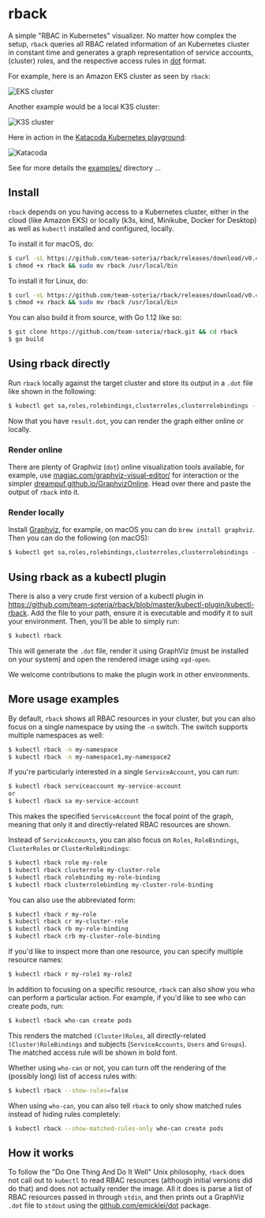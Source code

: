 # rback

A simple "RBAC in Kubernetes" visualizer. No matter how complex the setup, `rback` queries all RBAC related information of an Kubernetes cluster in constant time and generates a graph representation of service accounts, (cluster) roles, and the respective access rules in [dot](https://www.graphviz.org/doc/info/lang.html) format.

For example, here is an Amazon EKS cluster as seen by `rback`:

![EKS cluster](examples/eks.dot.png)

Another example would be a local K3S cluster:

![K3S cluster](examples/k3s.dot.png)

Here in action in the [Katacoda Kubernetes playground](https://www.katacoda.com/courses/kubernetes/playground):

![Katacoda](examples/katacoda.dot.png)

See for more details the [examples/](examples/) directory …

## Install

`rback` depends on you having access to a Kubernetes cluster, either in the cloud (like Amazon EKS)
or locally (k3s, kind, Minikube, Docker for Desktop) as well as  `kubectl` installed and configured, locally.


To install it for macOS, do:

```sh
$ curl -sL https://github.com/team-soteria/rback/releases/download/v0.4.0/macos_rback -o rback
$ chmod +x rback && sudo mv rback /usr/local/bin
```

To install it for Linux, do:

```sh
$ curl -sL https://github.com/team-soteria/rback/releases/download/v0.4.0/linux_rback -o rback
$ chmod +x rback && sudo mv rback /usr/local/bin
```


You can also build it from source, with Go 1.12 like so:

```sh
$ git clone https://github.com/team-soteria/rback.git && cd rback
$ go build
```

## Using rback directly

Run `rback` locally against the target cluster and store its output in a `.dot` file like shown in the following:

```sh
$ kubectl get sa,roles,rolebindings,clusterroles,clusterrolebindings --all-namespaces -o json | rback > result.dot
```

Now that you have `result.dot`, you can render the graph either online or locally.

### Render online

There are plenty of Graphviz (`dot`) online visualization tools available, for example, use [magjac.com/graphviz-visual-editor/](http://magjac.com/graphviz-visual-editor/) for interaction or the simpler [dreampuf.github.io/GraphvizOnline](https://dreampuf.github.io/GraphvizOnline/). Head over there and paste the output of `rback` into it.

### Render locally

Install [Graphviz](https://www.graphviz.org/), for example, on macOS you can do `brew install graphviz`. Then you can do the following (on macOS):

```sh
$ kubectl get sa,roles,rolebindings,clusterroles,clusterrolebindings --all-namespaces -o json | rback | dot -Tpng  > /tmp/rback.png && open /tmp/rback.png
```


## Using rback as a kubectl plugin

There is also a very crude first version of a kubectl plugin in https://github.com/team-soteria/rback/blob/master/kubectl-plugin/kubectl-rback. Add the file to your path, ensure it is executable and modify it to suit your environment. Then, you'll be able to simply run:
```sh
$ kubectl rback
```
This will generate the `.dot` file, render it using GraphViz (must be installed on your system) and open the rendered image using `xgd-open`. 

We welcome contributions to make the plugin work in other environments.

## More usage examples

By default, `rback` shows all RBAC resources in your cluster, but you can also focus on a single namespace by using the `-n` switch. The switch supports multiple namespaces as well:
```sh
$ kubectl rback -n my-namespace
$ kubectl rback -n my-namespace1,my-namespace2
```

If you're particularly interested in a single `ServiceAccount`, you can run:
```sh
$ kubectl rback serviceaccount my-service-account
or
$ kubectl rback sa my-service-account
```
This makes the specified `ServiceAccount` the focal point of the graph, meaning that only it and directly-related RBAC resources are shown. 

Instead of `ServiceAccounts`, you can also focus on `Roles`, `RoleBindings`, `ClusterRoles` or `ClusterRoleBindings`:
```sh
$ kubectl rback role my-role
$ kubectl rback clusterrole my-cluster-role
$ kubectl rback rolebinding my-role-binding
$ kubectl rback clusterrolebinding my-cluster-role-binding
```
You can also use the abbreviated form:
```sh
$ kubectl rback r my-role
$ kubectl rback cr my-cluster-role
$ kubectl rback rb my-role-binding
$ kubectl rback crb my-cluster-role-binding
```

If you'd like to inspect more than one resource, you can specify multiple resource names:
```sh
$ kubectl rback r my-role1 my-role2
```

In addition to focusing on a specific resource, `rback` can also show you who can perform a particular action. For example, if you'd like to see who can create pods, run:
```sh
$ kubectl rback who-can create pods
```
This renders the matched `(Cluster)Roles`, all directly-related `(Cluster)RoleBindings` and subjects (`ServiceAccounts`, `Users` and `Groups`). The matched access rule will be shown in bold font. 

Whether using `who-can` or not, you can turn off the rendering of the (possibly long) list of access rules with:
```sh
$ kubectl rback --show-rules=false
```

When using `who-can`, you can also tell `rback` to only show matched rules instead of hiding rules completely:
```sh
$ kubectl rback --show-matched-rules-only who-can create pods
```

## How it works

To follow the "Do One Thing And Do It Well" Unix philosophy, `rback` does not call out to `kubectl` to read RBAC resources (although initial versions did do that) and does not actually render the image. All it does is parse a list of RBAC resources passed in through `stdin`, and then prints out a GraphViz `.dot` file to `stdout` using the [github.com/emicklei/dot](https://github.com/emicklei/dot) package.

